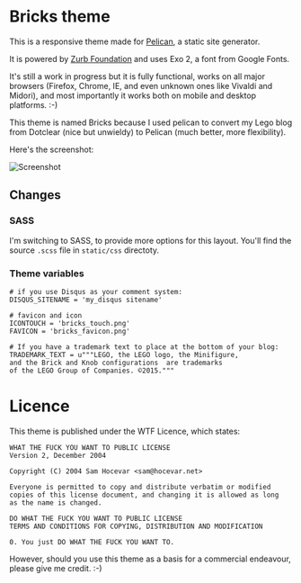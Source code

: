 # Bricks theme

This is a responsive theme made for [Pelican](http://www.getpelican.com),
a static site generator.

It is powered by [Zurb Foundation](http://foundation.zurb.com) and uses Exo 2,
a font from Google Fonts.

It's still a work in progress but it is fully functional,
works on all major browsers (Firefox, Chrome, IE, and even unknown ones like
Vivaldi and Midori), and most importantly it works both on mobile and desktop
platforms.  :-)

This theme is named Bricks because I used pelican to convert my Lego blog
from Dotclear (nice but unwieldy) to Pelican (much better, more flexibility).

Here's the screenshot:

![Screenshot](screenshot.png)


## Changes

### SASS

I'm switching to SASS, to provide more options for this layout. You'll
find the source `.scss` file in `static/css` directoty.

### Theme variables

    # if you use Disqus as your comment system:
    DISQUS_SITENAME = 'my_disqus sitename'

    # favicon and icon
    ICONTOUCH = 'bricks_touch.png'
    FAVICON = 'bricks_favicon.png'

    # If you have a trademark text to place at the bottom of your blog:
    TRADEMARK_TEXT = u"""LEGO, the LEGO logo, the Minifigure, 
    and the Brick and Knob configurations  are trademarks 
    of the LEGO Group of Companies. ©2015."""


# Licence

This theme is published under the WTF Licence, which states:

    WHAT THE FUCK YOU WANT TO PUBLIC LICENSE
    Version 2, December 2004

    Copyright (C) 2004 Sam Hocevar <sam@hocevar.net>

    Everyone is permitted to copy and distribute verbatim or modified
    copies of this license document, and changing it is allowed as long
    as the name is changed.

    DO WHAT THE FUCK YOU WANT TO PUBLIC LICENSE
    TERMS AND CONDITIONS FOR COPYING, DISTRIBUTION AND MODIFICATION

    0. You just DO WHAT THE FUCK YOU WANT TO.


However, should you use this theme as a basis for a
commercial endeavour, please give me credit.  :-)
